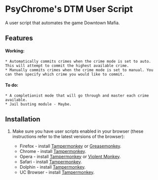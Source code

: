 # PsyChrome's DTM User Script

A user script that automates the game Downtown Mafia. 

## Features

#### Working:

	* Automatically commits crimes when the crime mode is set to auto. This will attempt to commit the highest available crime.
	* Manually commits crimes when the crime mode is set to manual. You can then specify which crime you would like to commit.

#### To do:

	* A completionist mode that will go through and master each crime available.
	* Jail busting module - Maybe.
	
## Installation

1. Make sure you have user scripts enabled in your browser (these instructions refer to the latest versions of the browser):

	* Firefox - install [Tampermonkey](https://tampermonkey.net/?ext=dhdg&browser=firefox) or [Greasemonkey](https://addons.mozilla.org/en-US/firefox/addon/greasemonkey/).
	* Chrome - install [Tampermonkey](https://tampermonkey.net/?ext=dhdg&browser=chrome).
	* Opera - install [Tampermonkey](https://tampermonkey.net/?ext=dhdg&browser=opera) or [Violent Monkey](https://addons.opera.com/en/extensions/details/violent-monkey/).
	* Safari - install [Tampermonkey](https://tampermonkey.net/?ext=dhdg&browser=safari).
	* Dolphin - install [Tampermonkey](https://tampermonkey.net/?ext=dhdg&browser=dolphin).
	* UC Browser - install [Tampermonkey](https://tampermonkey.net/?ext=dhdg&browser=ucweb).
